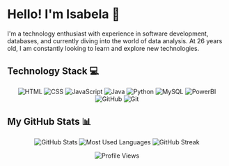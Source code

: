 # Hello! I'm Isabela 💜

I'm a technology enthusiast with experience in software development, databases, and currently diving into the world of data analysis. At 26 years old, I am constantly looking to learn and explore new technologies.

## Technology Stack 💻

<p align="center">
  <img src="https://img.shields.io/badge/HTML-000?style=for-the-badge&logo=html5&logoColor=30A3DC" alt="HTML">
  <img src="https://img.shields.io/badge/CSS3-000?style=for-the-badge&logo=css3&logoColor=E94D5F" alt="CSS">
  <img src="https://img.shields.io/badge/JavaScript-000?style=for-the-badge&logo=javascript&logoColor=yellow" alt="JavaScript">
  <img src="https://img.shields.io/badge/Java-000?style=for-the-badge&logo=java" alt="Java">
  <img src="https://img.shields.io/badge/Python-000000.svg?style=for-the-badge&logo=Python&logoColor=blue" alt="Python">
  <img alt="MySQL" src="https://img.shields.io/badge/MySQL-000000.svg?style=for-the-badge&logo=MySQL&logoColor=white">
  <img src="https://img.shields.io/badge/Power%20BI-000000.svg?style=for-the-badge&logo=Power-BI&logoColor=yellow" alt="PowerBI">
  <img src="https://img.shields.io/badge/GitHub-000?style=for-the-badge&logo=github&logoColor=30A3DC" alt="GitHub">
  <img src="https://img.shields.io/badge/Git-000?style=for-the-badge&logo=git&logoColor=E94D5F" alt="Git">

## My GitHub Stats 📊

<p align="center">
  <img src="https://github-readme-stats.vercel.app/api?username=IsaMocellin&show_icons=true&theme=neon" alt="GitHub Stats">
  <img src="https://github-readme-stats.vercel.app/api/top-langs/?username=IsaMocellin&layout=compact&theme=neon" alt="Most Used Languages">
  <img src="https://github-readme-streak-stats.herokuapp.com/?user=IsaMocellin&theme=neon" alt="GitHub Streak">
</p>

<p align="center">
  <img src="https://komarev.com/ghpvc/?username=IsaMocellin&color=6A0DAD" alt="Profile Views">
</p>
